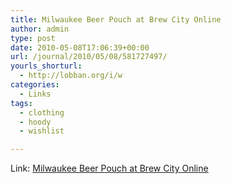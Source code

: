 ```yaml
---
title: Milwaukee Beer Pouch at Brew City Online
author: admin
type: post
date: 2010-05-08T17:06:39+00:00
url: /journal/2010/05/08/581727497/
yourls_shorturl:
  - http://lobban.org/i/w
categories:
  - Links
tags:
  - clothing
  - hoody
  - wishlist

---
```

Link: [Milwaukee Beer Pouch at Brew City Online][1]

 [1]: http://www.brewcityonline.com/brewcity/product.asp?s_id=0&prod_name=Milwaukee+Beer+Pouch&pf_id=PAAAAABHMDLGELFI&dept_id=5401